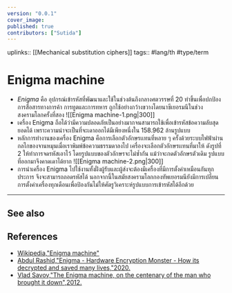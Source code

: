 ```yaml
---
version: "0.0.1"
cover_image:
published: true
contributors: ["Sutida"]
---
```

uplinks:: [[Mechanical substitution ciphers]]
tags:: #lang/th #type/term 

# Enigma machine
- *Enigma* คือ อุปกรณ์เข้ารหัสที่พัฒนาและใช้ในช่วงต้นถึงกลางศตวรรษที่ 20 ทำขึ้นเพื่อปกป้องการสื่อสารทางการค้า การทูตและการทหาร ถูกใช้อย่างกว้างขวางโดยนาซีเยอรมนีในช่วงสงครามโลกครั้งที่สอง
![[Enigma machine-1.png|300]]
- เครื่อง Enigma ถือได้ว่ามีความปลอดภัยเป็นอย่างมากจนสามารถใช้เพื่อเข้ารหัสข้อความลับสุดยอดได้ เพราะความน่าจะเป็นที่จะเดาออกได้มีเพียงหนึ่งใน 158.962 ล้านรูปแบบ 
- หลักการทำงานของเครื่อง Enigma คือการเลือกตัวอักษรเเทนที่หลาย ๆ ครั้งด้วยระบบไฟฟ้าผ่านกลไกของจานหมุนเมื่อเราพิมพ์ข้อความธรรมดาลงไป เครื่องจะเลือกตัวอักษรเเทนที่มาให้ ดังรูปที่ 2   ให้ทำการจดรหัสเอาไว้ โดยรูปแบบของตัวอักษรจะไม่ซ้ำกัน แม้ว่าจะกดตัวอักษรตัวเดิม รูปแบบที่ออกมาจึงคาดเดาได้ยาก 
![[Enigma machine-2.png|300]]
- การนำเครื่อง Enigma ไปใช้งานทั้งฝั่งผู้รับและผู้ส่งจะต้องมีเครื่องที่มีการตั้งค่าเหมือนกันทุกประการ จึงจะสามารถถอดรหัสได้ นอกจากนี้ในสมัยสงครามโลกกองทัพเยอรมนียังมีการเปลี่ยนการตั้งค่าเครื่องทุกเดือนเพื่อป้องกันไม่ให้ศัตรูวิเคราะห์รูปแบบการเข้ารหัสได้อีกด้วย

---
## See also
## References
- [Wikipedia,"Enigma machine"](https://en.wikipedia.org/wiki/Enigma_machine)
- [Abdul Rashid,"Enigma - Hardware Encryption Monster - How its decrypted and saved many lives,"2020.](https://www.linkedin.com/pulse/enigma-hardware-encryption-monster-how-its-decrypted-abdul-rashid)
- [Vlad Savov,"The Enigma machine, on the centenary of the man who brought it down",2012.](https://www.theverge.com/2012/4/16/2952810/enigma-machine-alan-turing-centenary-photos)